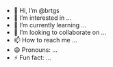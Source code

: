 - 👋 Hi, I’m @brtgs
- 👀 I’m interested in ...
- 🌱 I’m currently learning ...
- 💞️ I’m looking to collaborate on ...
- 📫 How to reach me ...
- 😄 Pronouns: ...
- ⚡ Fun fact: ...

<!---
brtgs/brtgs is a ✨ special ✨ repository because its `README.md` (this file) appears on your GitHub profile.
You can click the Preview link to take a look at your changes.
--->
